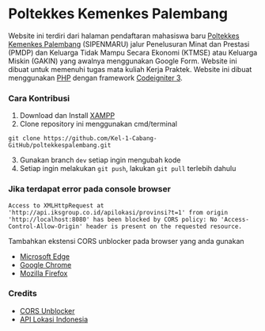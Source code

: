 # Poltekkes Kemenkes Palembang

Website ini terdiri dari halaman pendaftaran mahasiswa baru [Poltekkes Kemenkes Palembang](https://poltekkespalembang.ac.id/) (SIPENMARU) jalur Penelusuran Minat dan Prestasi (PMDP) dan Keluarga Tidak Mampu Secara Ekonomi (KTMSE) atau Keluarga Miskin (GAKIN) yang awalnya menggunakan Google Form. Website ini dibuat untuk memenuhi tugas mata kuliah Kerja Praktek. Website ini dibuat menggunakan [PHP](https://www.php.net/) dengan framework [Codeigniter 3](https://www.codeigniter.com/download).

### Cara Kontribusi

1. Download dan Install [XAMPP](https://www.apachefriends.org/download.html)
2. Clone repository ini menggunakan cmd/terminal

```
git clone https://github.com/Kel-1-Cabang-GitHub/poltekkespalembang.git
```

3. Gunakan branch `dev` setiap ingin mengubah kode
4. Setiap ingin melakukan `git push`, lakukan `git pull` terlebih dahulu

### Jika terdapat error pada console browser

```
Access to XMLHttpRequest at 'http://api.iksgroup.co.id/apilokasi/provinsi?t=1' from origin 'http://localhost:8080' has been blocked by CORS policy: No 'Access-Control-Allow-Origin' header is present on the requested resource.
```

Tambahkan ekstensi CORS unblocker pada browser yang anda gunakan

- [Microsoft Edge](https://microsoftedge.microsoft.com/addons/detail/cors-unblock/hkjklmhkbkdhlgnnfbbcihcajofmjgbh)
- [Google Chrome](https://chrome.google.com/webstore/detail/cors-unblock/lfhmikememgdcahcdlaciloancbhjino/)
- [Mozilla Firefox](https://addons.mozilla.org/en-US/firefox/addon/cors-unblock/)

### Credits

- [CORS Unblocker](https://add0n.com/access-control.html)
- [API Lokasi Indonesia](http://api.iksgroup.co.id/lokasi/demolokasi)

